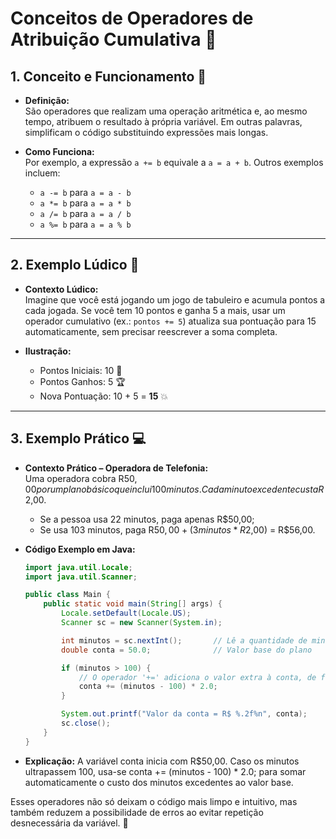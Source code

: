 # Conceitos de Operadores de Atribuição Cumulativa 🔄

## 1. Conceito e Funcionamento 📝
- **Definição:**  
  São operadores que realizam uma operação aritmética e, ao mesmo tempo, atribuem o resultado à própria variável. Em outras palavras, simplificam o código substituindo expressões mais longas.
  
- **Como Funciona:**  
  Por exemplo, a expressão `a += b` equivale a `a = a + b`. Outros exemplos incluem:  
  - `a -= b` para `a = a - b`  
  - `a *= b` para `a = a * b`  
  - `a /= b` para `a = a / b`  
  - `a %= b` para `a = a % b`  

---

## 2. Exemplo Lúdico 🎲
- **Contexto Lúdico:**  
  Imagine que você está jogando um jogo de tabuleiro e acumula pontos a cada jogada. Se você tem 10 pontos e ganha 5 a mais, usar um operador cumulativo (ex.: `pontos += 5`) atualiza sua pontuação para 15 automaticamente, sem precisar reescrever a soma completa.
  
- **Ilustração:**  
  - Pontos Iniciais: 10 🎯  
  - Pontos Ganhos: 5 🏆  
  - Nova Pontuação: 10 + 5 = **15** 💥

---

## 3. Exemplo Prático 💻
- **Contexto Prático – Operadora de Telefonia:**  
  Uma operadora cobra R$50,00 por um plano básico que inclui 100 minutos. Cada minuto excedente custa R$2,00.  
  - Se a pessoa usa 22 minutos, paga apenas R$50,00;  
  - Se usa 103 minutos, paga R$50,00 + (3 minutos * R$2,00) = R$56,00.
  
- **Código Exemplo em Java:**  
  ```java
  import java.util.Locale;
  import java.util.Scanner;
  
  public class Main {
      public static void main(String[] args) {
          Locale.setDefault(Locale.US);
          Scanner sc = new Scanner(System.in);
  
          int minutos = sc.nextInt();       // Lê a quantidade de minutos
          double conta = 50.0;              // Valor base do plano
  
          if (minutos > 100) {
              // O operador '+=' adiciona o valor extra à conta, de forma cumulativa
              conta += (minutos - 100) * 2.0;
          }
  
          System.out.printf("Valor da conta = R$ %.2f%n", conta);
          sc.close();
      }
  }
  ```

- **Explicação:**
  A variável conta inicia com R$50,00. Caso os minutos ultrapassem 100, usa-se conta += (minutos - 100) * 2.0; para somar automaticamente o custo dos minutos excedentes ao valor base.

Esses operadores não só deixam o código mais limpo e intuitivo, mas também reduzem a possibilidade de erros ao evitar repetição desnecessária da variável. 🚀


